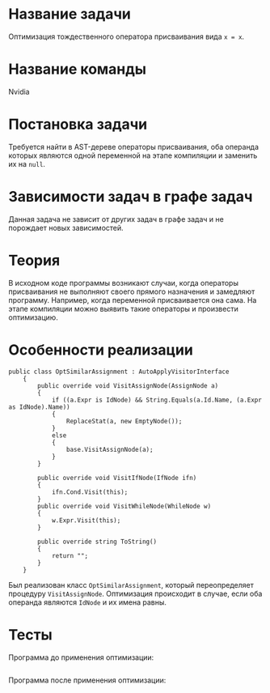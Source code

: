 # Название задачи
Оптимизация тождественного оператора присваивания вида `x = x`.

# Название команды
Nvidia

# Постановка задачи
Требуется найти в AST-дереве операторы присваивания, оба операнда которых являются одной переменной на этапе компиляции и заменить их на `null`.

# Зависимости задач в графе задач
Данная задача не зависит от других задач в графе задач и не порождает новых зависимостей.

# Теория
В исходном коде программы возникают случаи, когда операторы присваивания не выполняют своего прямого назначения и замедляют программу. Например, когда переменной присваивается она сама. На этапе компиляции можно выявить такие операторы и произвести оптимизацию.

# Особенности реализации
```
public class OptSimilarAssignment : AutoApplyVisitorInterface
    {
        public override void VisitAssignNode(AssignNode a)
        {
            if ((a.Expr is IdNode) && String.Equals(a.Id.Name, (a.Expr as IdNode).Name))
            {
                ReplaceStat(a, new EmptyNode());
            }
            else
            {
                base.VisitAssignNode(a);
            }
        }

        public override void VisitIfNode(IfNode ifn)
        {
            ifn.Cond.Visit(this);
        }
        public override void VisitWhileNode(WhileNode w)
        {
            w.Expr.Visit(this);
        }

        public override string ToString()
        {
            return "";
        }
    }
```
Был реализован класс `OptSimilarAssignment`, который переопределяет процедуру `VisitAssignNode`. Оптимизация происходит в случае, если оба операнда являются `IdNode` и их имена равны.

# Тесты
Программа до применения оптимизации:
```
```
Программа после применения оптимизации:
```
```
